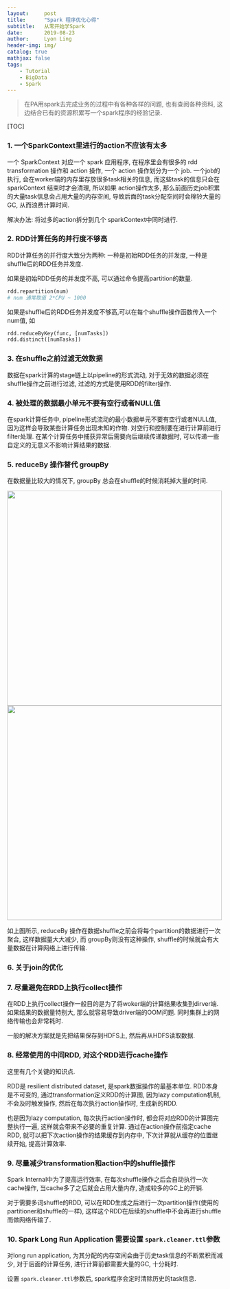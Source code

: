 ```yaml
---
layout:     post
title:      "Spark 程序优化心得"
subtitle:   从零开始学Spark
date:       2019-08-23
author:     Lyon Ling
header-img: img/
catalog: true
mathjax: false
tags:
    - Tutorial
	- BigData
	- Spark
---
```


>在PA用spark去完成业务的过程中有各种各样的问题, 也有查阅各种资料, 这边结合已有的资源积累写一个spark程序的经验记录.

[TOC]

### 1. 一个SparkContext里进行的action不应该有太多

一个 SparkContext 对应一个 spark 应用程序, 在程序里会有很多的 rdd transformation 操作和 action 操作, 一个 action 操作划分为一个 job. 一个job的执行, 会在worker端的内存里存放很多task相关的信息, 而这些task的信息只会在 sparkContext 结束时才会清理, 所以如果 action操作太多, 那么前面历史job积累的大量task信息会占用大量的内存空间, 导致后面的task分配空间时会棉铃大量的GC, 从而浪费计算时间.

解决办法: 将过多的action拆分到几个 sparkContext中同时进行.

### 2. RDD计算任务的并行度不够高

RDD计算任务的并行度大致分为两种: 一种是初始RDD任务的并发度, 一种是shuffle后的RDD任务并发度.

如果是初始RDD任务的并发度不高, 可以通过命令提高partition的数量.

```python
rdd.repartition(num)
# num 通常取值 2*CPU ~ 1000
```

如果是shuffle后的RDD任务并发度不够高,可以在每个shuffle操作函数传入一个num值, 如

```python
rdd.reduceByKey(func, [numTasks])
rdd.distinct([numTasks])
```

### 3. 在shuffle之前过滤无效数据

数据在spark计算的stage链上以pipeline的形式流动, 对于无效的数据必须在shuffle操作之前进行过滤, 过滤的方式是使用RDD的filter操作.

### 4. 被处理的数据最小单元不要有空行或者NULL值

在spark计算任务中, pipeline形式流动的最小数据单元不要有空行或者NULL值, 因为这样会导致某些计算任务出现未知的作物. 对空行和控制要在进行计算前进行filter处理. 在某个计算任务中捕获异常后需要向后继续传递数据时, 可以传递一些自定义的无意义不影响计算结果的数据.

### 5. reduceBy 操作替代 groupBy

在数据量比较大的情况下, groupBy 总会在shuffle的时候消耗掉大量的时间. 

<img src="https://images2017.cnblogs.com/blog/739727/201801/739727-20180126174937069-1579617042.png" width="500" />

<img src="https://images2017.cnblogs.com/blog/739727/201801/739727-20180126175121959-313725154.png" width="500" />

如上图所示, reduceBy 操作在数据shuffle之前会将每个partition的数据进行一次聚合, 这样数据量大大减少, 而 groupBy则没有这种操作, shuffle的时候就会有大量数据在计算网络上进行传输.

### 6. 关于join的优化



### 7. 尽量避免在RDD上执行collect操作

在RDD上执行collect操作一般目的是为了将woker端的计算结果收集到dirver端. 如果结果的数据量特别大, 那么就容易导致driver端的OOM问题. 同时集群上的网络传输也会非常耗时.

一般的解决方案就是先把结果保存到HDFS上, 然后再从HDFS读取数据.

### 8. 经常使用的中间RDD, 对这个RDD进行cache操作

这里有几个关键的知识点.

RDD是 resilient distributed dataset, 是spark数据操作的最基本单位. RDD本身是不可变的, 通过transformation定义RDD的计算图, 因为lazy computation机制, 不会及时触发操作, 然后在每次执行action操作时, 生成新的RDD.

也是因为lazy computation, 每次执行action操作时, 都会将对应RDD的计算图完整执行一遍, 这样就会带来不必要的重复计算. 通过在action操作前指定cache RDD, 就可以把下次action操作的结果缓存到内存中, 下次计算就从缓存的位置继续开始, 提高计算效率.

### 9. 尽量减少transformation和action中的shuffle操作

Spark Internal中为了提高运行效率, 在每次shuffle操作之后会自动执行一次cache操作, 当cache多了之后就会占用大量内存, 造成较多的GC上的开销.

对于需要多词shuffle的RDD, 可以在RDD生成之后进行一次partition操作(使用的partitioner和shuffle的一样), 这样这个RDD在后续的shuffle中不会再进行shuffle而做网络传输了. 

### 10. Spark Long Run Application 需要设置 `spark.cleaner.ttl`参数

对long run application, 为其分配的内存空间会由于历史task信息的不断累积而减少, 对于后面的计算任务, 进行计算前都需要大量的GC, 十分耗时.

设置 `spark.cleaner.ttl`参数后, spark程序会定时清除历史的task信息.

